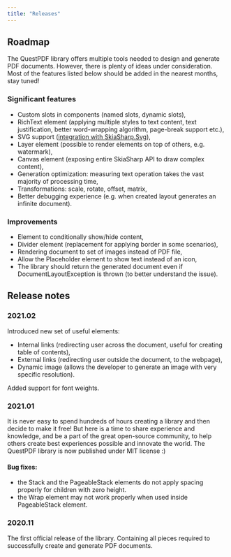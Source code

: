 ```yaml
---
title: "Releases"
---
```


## Roadmap

The QuestPDF library offers multiple tools needed to design and generate PDF documents. However, there is plenty of ideas under consideration. Most of the features listed below should be added in the nearest months, stay tuned!

### Significant features

- Custom slots in components (named slots, dynamic slots),
- RichText element (applying multiple styles to text content, text justification, better word-wrapping algorithm, page-break support etc.),
- SVG support ([integration with SkiaSharp.Svg](https://www.nuget.org/packages/SkiaSharp.Svg/)),
- Layer element (possible to render elements on top of others, e.g. watermark),
- Canvas element (exposing entire SkiaSharp API to draw complex content),
- Generation optimization: measuring text operation takes the vast majority of processing time,
- Transformations: scale, rotate, offset, matrix,
- Better debugging experience (e.g. when created layout generates an infinite document).

### Improvements

- Element to conditionally show/hide content,
- Divider element (replacement for applying border in some scenarios),
- Rendering document to set of images instead of PDF file,
- Allow the Placeholder element to show text instead of an icon,
- The library should return the generated document even if DocumentLayoutException is thrown (to better understand the issue).


## Release notes

### 2021.02

Introduced new set of useful elements:
- Internal links (redirecting user across the document, useful for creating table of contents),
- External links (redirecting user outside the document, to the webpage),
- Dynamic image (allows the developer to generate an image with very specific resolution).

Added support for font weights.

### 2021.01

It is never easy to spend hundreds of hours creating a library and then decide to make it free! But here is a time to share experience and knowledge, and be a part of the great open-source community, to help others create best experiences possible and innovate the world. The QuestPDF library is now published under MIT license :)

#### Bug fixes:
- the Stack and the PageableStack elements do not apply spacing properly for children with zero height.
- the Wrap element may not work properly when used inside PageableStack element.


### 2020.11

The first official release of the library. Containing all pieces required to successfully create and generate PDF documents. 

